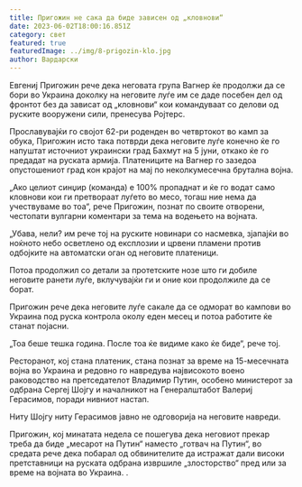 ```yaml
---
title: Пригожин не сака да биде зависен од „кловнови“
date: 2023-06-02T18:00:16.851Z
category: свет
featured: true
featuredImage: ../img/8-prigozin-klo.jpg
author: Вардарски
---
```

Евгениј Пригожин рече дека неговата група Вагнер ќе продолжи да се бори во Украина доколку на неговите луѓе им се даде посебен дел од фронтот без да зависат од „кловнови“ кои командуваат со делови од руските вооружени сили, пренесува Ројтерс.

Прославувајќи го својот 62-ри роденден во четвртокот во камп за обука, Пригожин исто така потврди дека неговите луѓе конечно ќе го напуштат источниот украински град Бахмут на 5 јуни, откако ќе го предадат на руската армија. Платениците на Вагнер го зазедоа опустошениот град кон крајот на мај по неколкумесечна брутална војна.

„Ако целиот синџир (команда) е 100% пропаднат и ќе го водат само кловнови кои ги претвораат луѓето во месо, тогаш ние нема да учествуваме во тоа“, рече Пригожин, познат по своите отворени, честопати вулгарни коментари за тема на водењето на војната.

„Убава, нели? им рече тој на руските новинари со насмевка, зјапајќи во ноќното небо осветлено од експлозии и црвени пламени против одбојките на автоматски оган од неговите платеници.

Потоа продолжил со детали за протетските нозе што ги добиле неговите ранети луѓе, вклучувајќи ги и оние кои продолжиле да се борат.

Пригожин рече дека неговите луѓе сакале да се одморат во кампови во Украина под руска контрола околу еден месец и потоа работите ќе станат појасни.

„Тоа беше тешка година. После тоа ќе видиме како ќе биде“, рече тој.

Ресторанот, кој стана платеник, стана познат за време на 15-месечната војна во Украина и редовно го навредува највисокото воено раководство на претседателот Владимир Путин, особено министерот за одбрана Сергеј Шојгу и началникот на Генералштабот Валериј Герасимов, поради нивниот настап.

Ниту Шојгу ниту Герасимов јавно не одговорија на неговите навреди.

Пригожин, кој минатата недела се пошегува дека неговиот прекар треба да биде „месарот на Путин“ наместо „готвач на Путин“, во средата рече дека побарал од обвинителите да истражат дали високи претставници на руската одбрана извршиле „злосторство“ пред или за време на војната во Украина. .